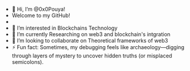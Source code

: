 - 👋 Hi, I’m @0x0Pouya!
- Welcome to my GitHub!
- 
- 👀 I’m interested in Blockchains Technology 
- 🌱 I’m currently Researching on web3 and blockchain's intgration
- 💼 I’m looking to collaborate on Theoretical frameworks of web3
- ⚡ Fun fact: Sometimes, my debugging feels like archaeology—digging through layers of mystery to uncover hidden truths (or misplaced semicolons).

<!---
0x0Pouya/0x0Pouya is a ✨ special ✨ repository because its `README.md` (this file) appears on your GitHub profile.
You can click the Preview link to take a look at your changes.
--->
